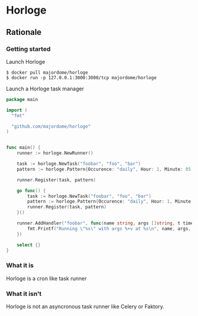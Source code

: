 # Horloge

## Rationale


### Getting started

Launch Horloge

```
$ docker pull majordome/horloge
$ docker run -p 127.0.0.1:3000:3000/tcp majordome/horloge
```

Launch a Horloge task manager

```go
package main

import (
  "fmt"

  "github.com/majordome/horloge"
)


func main() {
	runner := horloge.NewRunner()

	task := horloge.NewTask("foobar", "foo", "bar")
	pattern := horloge.Pattern{Occurence: "daily", Hour: 1, Minute: 05, Second: 0}

	runner.Register(task, pattern)

	go func() {
		task := horloge.NewTask("foobar", "foo", "bar")
		pattern := horloge.Pattern{Occurence: "daily", Hour: 1, Minute: 06, Second: 0}
		runner.Register(task, pattern)
	}()

	runner.AddHandler("foobar", func(name string, args []string, t time.Time) {
		fmt.Printf("Running \"%s\" with args %+v at %s\n", name, args, t.String())
	})

	select {}
}

```

### What it is

Horloge is a cron like task runner

### What it isn't

Horloge is not an asyncronous task runner like Celery or Faktory.